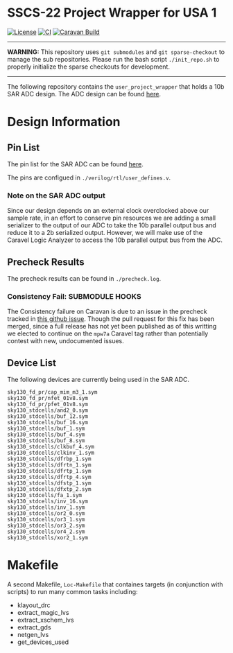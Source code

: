 # SSCS-22 Project Wrapper for USA 1

[![License](https://img.shields.io/badge/License-Apache%202.0-blue.svg)](https://opensource.org/licenses/Apache-2.0) [![CI](https://github.com/efabless/caravel_user_project_analog/actions/workflows/user_project_ci.yml/badge.svg)](https://github.com/efabless/caravel_user_project_analog/actions/workflows/user_project_ci.yml) [![Caravan Build](https://github.com/efabless/caravel_user_project_analog/actions/workflows/caravan_build.yml/badge.svg)](https://github.com/efabless/caravel_user_project_analog/actions/workflows/caravan_build.yml)

---

**WARNING:** This repository uses `git submodules` and `git sparse-checkout` to manage the sub repositories.
Please run the bash script `./init_repo.sh` to properly initialize the sparse checkouts for development. 

---

The following repository contains the `user_project_wrapper` that holds a 10b SAR ADC design. The ADC design can be found [here](https://github.com/UAH-IC-Design-Team/sky130-10-bit-SAR-ADC).

# Design Information
## Pin List
The pin list for the SAR ADC can be found [here](https://docs.google.com/spreadsheets/d/1W1POMTv0muYGoTeH6-UFIFluaF-aqXRq3irdcskvrYA/edit?usp=sharing).

The pins are configued in `./verilog/rtl/user_defines.v`.

### Note on the SAR ADC output
Since our design depends on an external clock overclocked above our sample rate, in an effort to conserve pin resources we are adding a small serializer to the output of our ADC to take the 10b parallel output bus and reduce it to a 2b serialized output. However, we will make use of the Caravel Logic Analyzer to access the 10b parallel output bus from the ADC. 

## Precheck Results
The precheck results can be found in `./precheck.log`. 

### Consistency Fail: SUBMODULE HOOKS
The Consistency failure on Caravan is due to an issue in the precheck tracked in [this github issue](https://github.com/efabless/caravel/issues/105). Though the pull request for this fix has been merged, since a full release has not yet been published as of this writting we elected to continue on the `mpw7a` Caravel tag rather than potentially contest with new, undocumented issues. 

## Device List
The following devices are currently being used in the SAR ADC.
```
sky130_fd_pr/cap_mim_m3_1.sym
sky130_fd_pr/nfet_01v8.sym
sky130_fd_pr/pfet_01v8.sym
sky130_stdcells/and2_0.sym
sky130_stdcells/buf_12.sym
sky130_stdcells/buf_16.sym
sky130_stdcells/buf_1.sym
sky130_stdcells/buf_4.sym
sky130_stdcells/buf_8.sym
sky130_stdcells/clkbuf_4.sym
sky130_stdcells/clkinv_1.sym
sky130_stdcells/dfrbp_1.sym
sky130_stdcells/dfrtn_1.sym
sky130_stdcells/dfrtp_1.sym
sky130_stdcells/dfrtp_4.sym
sky130_stdcells/dfstp_1.sym
sky130_stdcells/dfxtp_2.sym
sky130_stdcells/fa_1.sym
sky130_stdcells/inv_16.sym
sky130_stdcells/inv_1.sym
sky130_stdcells/or2_0.sym
sky130_stdcells/or3_1.sym
sky130_stdcells/or3_2.sym
sky130_stdcells/or4_2.sym
sky130_stdcells/xor2_1.sym
```
# Makefile
A second Makefile, `Loc-Makefile` that containes targets (in conjunction with scripts) to run many common tasks including:
- klayout_drc
- extract_magic_lvs
- extract_xschem_lvs
- extract_gds
- netgen_lvs
- get_devices_used

